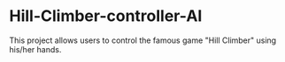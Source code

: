 # Hill-Climber-controller-AI
This project allows users to control the famous game "Hill Climber" using his/her hands.
